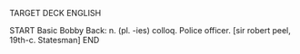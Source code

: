 TARGET DECK
ENGLISH

START
Basic
Bobby
Back: n. (pl. -ies) colloq. Police officer. [sir robert peel, 19th-c. Statesman]
END
